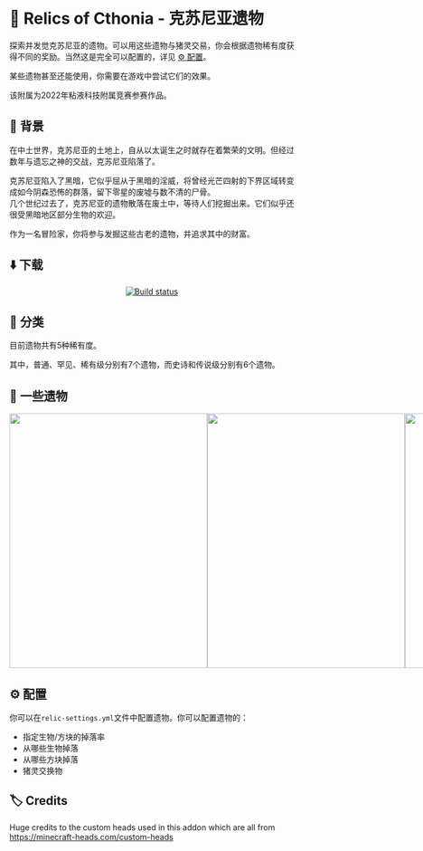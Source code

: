 # :european_castle: Relics of Cthonia - 克苏尼亚遗物

探索并发觉克苏尼亚的遗物。可以用这些遗物与猪灵交易，你会根据遗物稀有度获得不同的奖励。当然这是完全可以配置的，详见 [:gear: 配置](#gear-配置)。

某些遗物甚至还能使用，你需要在游戏中尝试它们的效果。

该附属为2022年粘液科技附属竞赛参赛作品。

## :sparkler: 背景

在中土世界，克苏尼亚的土地上，自从以太诞生之时就存在着繁荣的文明。但经过数年与遗忘之神的交战，克苏尼亚陷落了。

克苏尼亚陷入了黑暗，它似乎屈从于黑暗的淫威，将曾经光芒四射的下界区域转变成如今阴森恐怖的群落，留下零星的废墟与数不清的尸骨。  
几个世纪过去了，克苏尼亚的遗物散落在废土中，等待人们挖掘出来。它们似乎还很受黑暗地区部分生物的欢迎。

作为一名冒险家，你将参与发掘这些古老的遗物，并追求其中的财富。

## :arrow_down: 下载

<p align="center">
  <a href="https://builds.guizhanss.net/SlimefunGuguProject/RelicsOfCthonia/main">
    <img src="https://builds.guizhanss.net/f/SlimefunGuguProject/RelicsOfCthonia/main/badge.svg" alt="Build status"/>
  </a>
</p>

## 💫 分类

目前遗物共有5种稀有度。  

其中，普通、罕见、稀有级分别有7个遗物，而史诗和传说级分别有6个遗物。

## :gem: 一些遗物

<div align="center">
  <div style="display: flex;">
    <img src="https://user-images.githubusercontent.com/88238718/173015529-fd101d6b-2e82-4b6d-94f2-97a6249dae22.png" width="350" height="450" style="vertical-align: top;">
    <img src="https://user-images.githubusercontent.com/88238718/173015551-f29b539f-57ee-42fc-8da3-5d1b798b3164.png" width="350" height="450" style="vertical-align: top;">
    <img src="https://user-images.githubusercontent.com/88238718/173015548-c5003f1f-779b-4a55-acb1-394bb95f56d1.png" width="350" height="450" style="vertical-align: top;">
    <img src="https://user-images.githubusercontent.com/88238718/173015536-001e8435-d1d4-439c-a586-9644f40f2580.png" width="350" height="450" style="vertical-align: top;">
    <img src="https://user-images.githubusercontent.com/88238718/173015545-76ad48e3-263f-4450-83d3-776178a2b8f6.png" width="350" height="450" style="vertical-align: top;">
  </div> 
</div>

## :gear: 配置

你可以在`relic-settings.yml`文件中配置遗物。你可以配置遗物的：

- 指定生物/方块的掉落率
- 从哪些生物掉落
- 从哪些方块掉落
- 猪灵交换物

## :label: Credits
Huge credits to the custom heads used in this addon which are all from https://minecraft-heads.com/custom-heads



